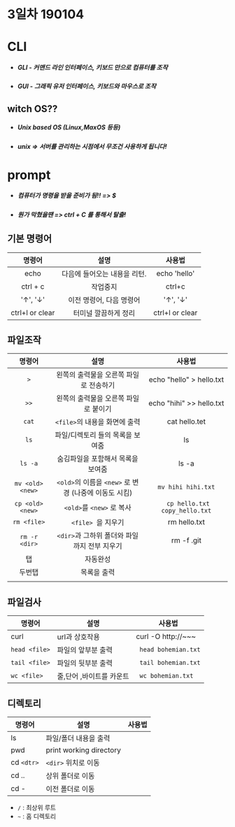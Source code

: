 # 3일차 190104

# CLI

- #####  GLI - 커맨드 라인 인터페이스, 키보드 만으로 컴퓨터를 조작

- #####  GUI - 그래픽 유저 인터페이스, 키보드와 마우스로 조작

## witch OS??

- #####  Unix based OS (Linux,MaxOS 등등)

- #####  unix => 서버를 관리하는 시점에서 무조건 사용하게 됩니다!

# prompt

- ##### 컴퓨터가 명령을 받을 준비가 됨!! =>  $

- ##### 뭔가 막혔을땐 => ctrl + C 를 통해서 탈출!



## 기본 명령어

|       명령어       |             설명             |      사용법       |
| :----------------: | :--------------------------: | :---------------: |
|        echo        | 다음에 들어오는 내용을 리턴. |   echo 'hello'    |
|      ctrl + c      |           작업중지           |      ctrl+c       |
|      '↑', '↓'      |   이전 명령어, 다음 명령어   |     '↑', '↓'      |
| ctrl+l  or   clear |     터미널 깔끔하게 정리     | ctrl+l  or  clear |

## 

## 파일조작

|      명령어      |                         설명                          |             사용법             |
| :--------------: | :---------------------------------------------------: | :----------------------------: |
|       `>`        |        왼쪽의 출력물을 오른쪽 파일로 전송하기         |    echo "hello" > hello.txt    |
|       `>>`       |         왼쪽의 출력물을 오른쪽 파일로 붙이기          |    echo "hihi" >> hello.txt    |
|      `cat`       |             `<file>`의 내용을 화면에 출력             |         cat hello.tet          |
|       `ls`       |           파일/디렉토리 들의 목록을 보여줌            |               ls               |
|     `ls -a`      |           숨김파일을 포함해서 목록을 보여줌           |             ls -a              |
| `mv <old> <new>` | `<old>`의 이름을 `<new>` 로 변경 (나중에 이동도 시킴) |       `mv hihi hihi.txt`       |
| `cp <old> <new>` |               `<old>`를 `<new>` 로 복사               | ` cp hello.txt copy_hello.txt` |
|   `rm <file>`    |                  `<file> `을 지우기                   |          rm hello.txt          |
|  `rm -r <dir>`   |     `<dir>`과 그하위 폴더와 파일까지 전부 지우기      |           rm -f .git           |
|        탭        |                       자동완성                        |                                |
|      두번탭      |                      목록을 출력                      |                                |
|                  |                                                       |                                |

## 파일검사	

| 명령어        | 설명                     | 사용법               |
| ------------- | ------------------------ | -------------------- |
| curl          | url과 상호작용           | curl -O http://~~~   |
| `head <file>` | 파일의 앞부분 출력       | ` head bohemian.txt` |
| `tail <file>` | 파일의 뒷부분 출력       | ` tail bohemian.txt` |
| `wc <file>`   | 줄,단어 ,바이트를 카운트 | ` wc bohemian.txt`   |

## 디렉토리	

| 명령어     | 설명                    | 사용법 |
| ---------- | ----------------------- | ------ |
| ls         | 파일/폴더 내용을 출력   |        |
| pwd        | print working directory |        |
| cd `<dtr>` | `<dir>` 위치로 이동     |        |
| cd ..      | 상위 폴더로 이동        |        |
| cd -       | 이전 폴더로 이동        |        |

- `/` : 최상위 루트
- `~` : 홈 디렉토리 

